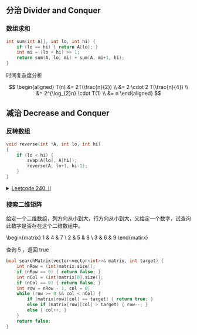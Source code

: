 ## 分治 Divider and Conquer
### 数组求和
```cpp
int sum(int A[], int lo, int hi) {
    if (lo == hi) { return A[lo]; }
    int mi = (lo + hi) >> 1;
    return sum(A, lo, mi) + sum(A, mi+1, hi);
}
```

时间复杂度分析

$$
\begin{aligned}
T(n) &= 2T(\frac{n}{2}) \\
&= 2 \cdot 2 T(\frac{n}{4}) \\
&= 2^{\log_{2}n} \cdot T(1) \\
&= n
\end{aligned}
$$

## 减治 Decrease and Conquer
### 反转数组

```cpp
void reverse(int *A, int lo, int hi)
{
    if (lo < hi) {
        swap(A[lo], A[hi]);
        reverse(A, lo+1, hi-1);
    }
}
```

<details>
  <summary><a href="https://leetcode-cn.com/problems/search-a-2d-matrix-ii/">Leetcode 240.  II</a></summary>
  {% highlight C++ %}

  {% endhighlight %}
</details>

### 搜索二维矩阵
给定一个二维数组，列方向从小到大，行方向从小到大，又给定一个数字，试查询此数字是否存在这个二维数组中。

\begin{matrix}
1 & 4 & 7 \\
2 & 5 & 8 \\
3 & 6 & 9
\end{matirx}

查询 5 ，返回 true

```cpp
bool searchMatrix(vector<vector<int>>& matrix, int target) {
    int nRow = (int)matrix.size();
    if (nRow == 0) { return false; }
    int nCol = (int)matrix[0].size();
    if (nCol == 0) { return false; }
    int row = nRow - 1, col = 0;
    while (row >= 0 && col < nCol) {
        if (matrix[row][col] == target) { return true; }
        else if (matrix[row][col] > target) { row--; }
        else { col++; }
    }
    return false;
}
```